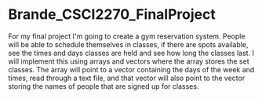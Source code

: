 # Brande_CSCI2270_FinalProject
For my final project I'm going to create a gym reservation system. People will be able to schedule themselves in classes, if there are spots available, see the times and days classes are held and see how long the classes last. I will implement this using arrays and vectors where the array stores the set classes. The array will point to a vector containing the days of the week and times, read through a text file, and that vector will also point to the vector storing the names of people that are signed up for classes.
